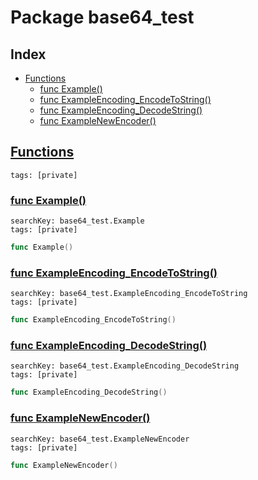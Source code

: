 # Package base64_test

## Index

* [Functions](#func)
    * [func Example()](#Example)
    * [func ExampleEncoding_EncodeToString()](#ExampleEncoding_EncodeToString)
    * [func ExampleEncoding_DecodeString()](#ExampleEncoding_DecodeString)
    * [func ExampleNewEncoder()](#ExampleNewEncoder)


## <a id="func" href="#func">Functions</a>

```
tags: [private]
```

### <a id="Example" href="#Example">func Example()</a>

```
searchKey: base64_test.Example
tags: [private]
```

```Go
func Example()
```

### <a id="ExampleEncoding_EncodeToString" href="#ExampleEncoding_EncodeToString">func ExampleEncoding_EncodeToString()</a>

```
searchKey: base64_test.ExampleEncoding_EncodeToString
tags: [private]
```

```Go
func ExampleEncoding_EncodeToString()
```

### <a id="ExampleEncoding_DecodeString" href="#ExampleEncoding_DecodeString">func ExampleEncoding_DecodeString()</a>

```
searchKey: base64_test.ExampleEncoding_DecodeString
tags: [private]
```

```Go
func ExampleEncoding_DecodeString()
```

### <a id="ExampleNewEncoder" href="#ExampleNewEncoder">func ExampleNewEncoder()</a>

```
searchKey: base64_test.ExampleNewEncoder
tags: [private]
```

```Go
func ExampleNewEncoder()
```

